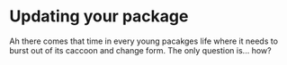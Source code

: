 # Updating your package

Ah there comes that time in every young pacakges life where it needs to burst out of its caccoon and change form. The only question is... how?

